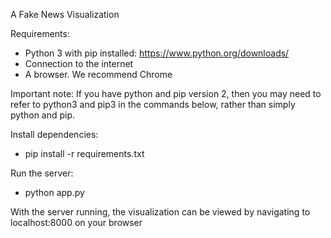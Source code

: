 A Fake News Visualization

Requirements:
 - Python 3 with pip installed: https://www.python.org/downloads/
 - Connection to the internet
 - A browser. We recommend Chrome

Important note: If you have python and pip version 2, then you may need to refer to python3 and pip3 in the commands below, rather than simply python and pip.

Install dependencies:
 - pip install -r requirements.txt
 
Run the server:
 - python app.py
 
With the server running, the visualization can be viewed by navigating to localhost:8000 on your browser